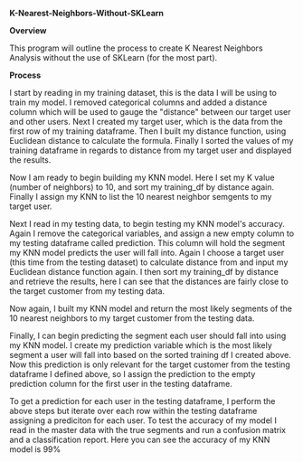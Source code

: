 **K-Nearest-Neighbors-Without-SKLearn**

**Overview**

This program will outline the process to create K Nearest Neighbors Analysis without the use of SKLearn (for the most part).

**Process**

I start by reading in my training dataset, this is the data I will be using to train my model. I removed categorical columns and added a distance column which will be used to gauge the "distance" between our target user and other users. Next I created my target user, which is the data from the first row of my training dataframe. Then I built my distance function, using Euclidean distance to calculate the formula. Finally I sorted the values of my training dataframe in regards to distance from my target user and displayed the results.

Now I am ready to begin building my KNN model. Here I set my K value (number of neighbors) to 10, and sort my training_df by distance again. Finally I assign my KNN to list the 10 nearest neighbor semgents to my target user.

Next I read in my testing data, to begin testing my KNN model's accuracy. Again I remove the categorical variables, and assign a new empty column to my testing dataframe called prediction. This column will hold the segment my KNN model predicts the user will fall into. Again I choose a target user (this time from the testing dataset) to calculate distance from and input my Euclidean distance function again. I then sort my training_df by distance and retrieve the results, here I can see that the distances are fairly close to the target customer from my testing data.

Now again, I built my KNN model and return the most likely segments of the 10 nearest neighbors to my target customer from the testing data.

Finally, I can begin predicting the segment each user should fall into using my KNN model. I create my prediction variable which is the most likely segment a user will fall into based on the sorted training df I created above. Now this prediction is only relevant for the target customer from the testing dataframe I defined above, so I assign the prediction to the empty prediction column for the first user in the testing dataframe.

To get a prediction for each user in the testing dataframe, I perform the above steps but iterate over each row within the testing dataframe assigning a prediciton for each user. To test the accuracy of my model I read in the master data with the true segments and run a confusion matrix and a classification report. Here you can see the accuracy of my KNN model is 99%
